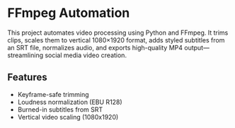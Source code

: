 # FFmpeg Automation

This project automates video processing using Python and FFmpeg. It trims clips, scales them to vertical 1080×1920 format, adds styled subtitles from an SRT file, normalizes audio, and exports high-quality MP4 output—streamlining social media video creation.

## Features
- Keyframe-safe trimming
- Loudness normalization (EBU R128)
- Burned-in subtitles from SRT
- Vertical video scaling (1080x1920)

